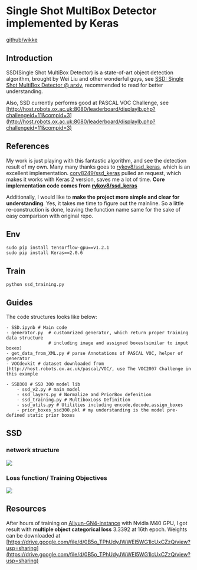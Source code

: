 # Single Shot MultiBox Detector implemented by Keras

[github/wikke](https://github.com/wikke)

## Introduction

SSD(Single Shot MultiBox Detector) is a state-of-art object detection algorithm, brought by Wei Liu and other wonderful guys, see [SSD: Single Shot MultiBox Detector @ arxiv](https://arxiv.org/abs/1512.02325), recommended to read for better understanding.

Also, SSD currently performs good at PASCAL VOC Challenge, see [http://host.robots.ox.ac.uk:8080/leaderboard/displaylb.php?challengeid=11&compid=3](http://host.robots.ox.ac.uk:8080/leaderboard/displaylb.php?challengeid=11&compid=3)

## References

My work is just playing with this fantastic algorithm, and see the detection result of my own. Many many thanks goes to [rykov8/ssd_keras](https://github.com/rykov8/ssd_keras), which is an excellent implementation. [cory8249/ssd_keras](https://github.com/cory8249/ssd_keras) pulled an request, which makes it works with Keras 2 version, saves me a lot of time. **Core implementation code comes from [rykov8/ssd_keras](https://github.com/rykov8/ssd_keras)**

Additionally, I would like to **make the project more simple and clear for understanding**. Yes, it takes me time to figure out the mainline. So a little re-construction is done, leaving the function name same for the sake of easy comparison with original repo.

## Env

```
sudo pip install tensorflow-gpu==v1.2.1
sudo pip install Keras==2.0.6
```

## Train

```
python ssd_training.py
```

## Guides

The code structures looks like below:

```
- SSD.ipynb # Main code
- generator.py  # customrized generator, which return proper training data structure
				# including image and assigned boxes(similar to input boxex)
- get_data_from_XML.py # parse Annotations of PASCAL VOC, helper of generator
- VOCdevkit # dataset downloaded from [http://host.robots.ox.ac.uk/pascal/VOC/, use The VOC2007 Challenge in this example

- SSD300 # SSD 300 model lib
	- ssd_v2.py # main model
	- ssd_layers.py # Normalize and PriorBox defenition
	- ssd_training.py # MultiboxLoss Definition
	- ssd_utils.py # Utilities including encode,decode,assign_boxes
	- prior_boxes_ssd300.pkl # my understanding is the model pre-defined static prior boxes
```

## SSD

### network structure

<img src='./assets/network.png'>

### Loss function/ Training Objectives

<img src='./assets/lossfunction.png'>

## Resources

After hours of training on [Aliyun-GN4-instance](https://www.aliyun.com/product/ecs/gpu) with Nvidia M40 GPU, I got result with **multiple object categorical loss** 3.3392 at 16th epoch. Weights can be downloaded at [https://drive.google.com/file/d/0B5o_TPhUdyJWWEl5WG1lcUxCZzQ/view?usp=sharing](https://drive.google.com/file/d/0B5o_TPhUdyJWWEl5WG1lcUxCZzQ/view?usp=sharing)
